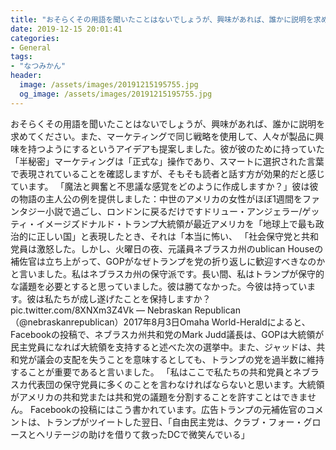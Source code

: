 ```yaml
---
title: "おそらくその用語を聞いたことはないでしょうが、興味があれば、誰かに説明を求めてください。"
date: 2019-12-15 20:01:41
categories:
- General
tags:
- "なつみかん"
header:
  image: /assets/images/20191215195755.jpg
  og_image: /assets/images/20191215195755.jpg
---
```


おそらくその用語を聞いたことはないでしょうが、興味があれば、誰かに説明を求めてください。また、マーケティングで同じ戦略を使用して、人々が製品に興味を持つようにするというアイデアも提案しました。彼が彼のために持っていた「半秘密」マーケティングは「正式な」操作であり、スマートに選択された言葉で表現されていることを確認しますが、そもそも読者と話す方が効果的だと感じています。 「魔法と興奮と不思議な感覚をどのように作成しますか？」彼は彼の物語の主人公の例を提供しました：中世のアメリカの女性がほぼ1週間をファンタジー小説で過ごし、ロンドンに戻るだけですドリュー・アンジェラー/ゲッティ・イメージズドナルド・トランプ大統領が最近アメリカを「地球上で最も政治的に正しい国」と表現したとき、それは「本当に怖い、 「社会保守党と共和党員は激怒した。しかし、火曜日の夜、元議員ネブラスカ州のublican Houseの補佐官は立ち上がって、GOPがなぜトランプを党の折り返しに歓迎すべきなのかと言いました。私はネブラスカ州の保守派です。長い間、私はトランプが保守的な議題を必要とすると思っていました。彼は勝てなかった。今彼は持っています。彼は私たちが成し遂げたことを保持しますか？ pic.twitter.com/8XNXm3Z4Vk — Nebraskan Republican（@nebraskanrepublican）2017年8月3日Omaha World-Heraldによると、Facebookの投稿で、ネブラスカ州共和党のMark Judd議長は、GOPは大統領が民主党員になれば大統領を支持すると述べた次の選挙中。また、ジャッドは、共和党が議会の支配を失うことを意味するとしても、トランプの党を過半数に維持することが重要であると言いました。 「私はここで私たちの共和党員とネブラスカ代表団の保守党員に多くのことを言わなければならないと思います。大統領がアメリカの共和党または共和党の議題を分割することを許すことはできません。 Facebookの投稿にはこう書かれています。広告トランプの元補佐官のコメントは、トランプがツイートした翌日、「自由民主党は、クラブ・フォー・グロースとヘリテージの助けを借りて救ったDCで微笑んでいる」
